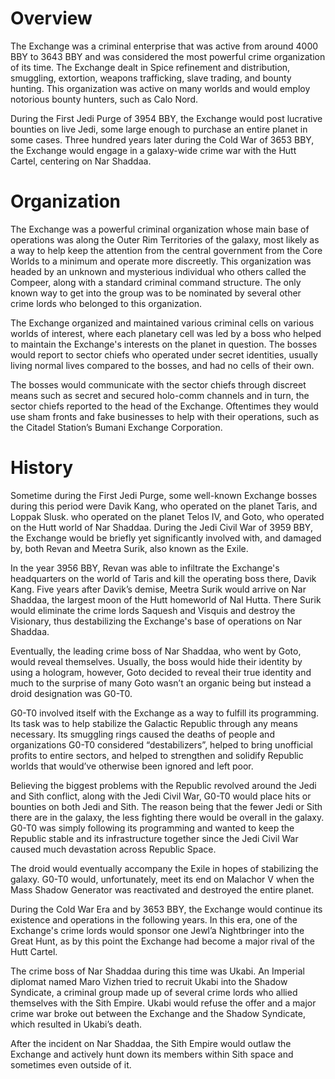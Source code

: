 # Overview

The Exchange was a criminal enterprise that was active from around 4000 BBY to 3643 BBY and was considered the most powerful crime organization of its time.
The Exchange dealt in Spice refinement and distribution, smuggling, extortion, weapons trafficking, slave trading, and bounty hunting.
This organization was active on many worlds and would employ notorious bounty hunters, such as Calo Nord.

During the First Jedi Purge of 3954 BBY, the Exchange would post lucrative bounties on live Jedi, some large enough to purchase an entire planet in some cases.
Three hundred years later during the Cold War of 3653 BBY, the Exchange would engage in a galaxy-wide crime war with the Hutt Cartel, centering on Nar Shaddaa.

# Organization

The Exchange was a powerful criminal organization whose main base of operations was along the Outer Rim Territories of the galaxy, most likely as a way to help keep the attention from the central government from the Core Worlds to a minimum and operate more discreetly.
This organization was headed by an unknown and mysterious individual who others called the Compeer, along with a standard criminal command structure.
The only known way to get into the group was to be nominated by several other crime lords who belonged to this organization.

The Exchange organized and maintained various criminal cells on various worlds of interest, where each planetary cell was led by a boss who helped to maintain the Exchange's interests on the planet in question.
The bosses would report to sector chiefs who operated under secret identities, usually living normal lives compared to the bosses, and had no cells of their own.

The bosses would communicate with the sector chiefs through discreet means such as secret and secured holo-comm channels and in turn, the sector chiefs reported to the head of the Exchange.
Oftentimes they would use sham fronts and fake businesses to help with their operations, such as the Citadel Station’s Bumani Exchange Corporation.

# History

Sometime during the First Jedi Purge, some well-known Exchange bosses during this period were Davik Kang, who operated on the planet Taris, and Loppak Slusk.
who operated on the planet Telos IV, and Goto, who operated on the Hutt world of Nar Shaddaa.
During the Jedi Civil War of 3959 BBY, the Exchange would be briefly yet significantly involved with, and damaged by, both Revan and Meetra Surik, also known as the Exile.

In the year 3956 BBY, Revan was able to infiltrate the Exchange's headquarters on the world of Taris and kill the operating boss there, Davik Kang.
Five years after Davik’s demise, Meetra Surik would arrive on Nar Shaddaa, the largest moon of the Hutt homeworld of Nal Hutta.
There Surik would eliminate the crime lords Saquesh and Visquis and destroy the Visionary, thus destabilizing the Exchange's base of operations on Nar Shaddaa.

Eventually, the leading crime boss of Nar Shaddaa, who went by Goto, would reveal themselves.
Usually, the boss would hide their identity by using a hologram, however, Goto decided to reveal their true identity and much to the surprise of many Goto wasn’t an organic being but instead a droid designation was G0-T0.

G0-T0 involved itself with the Exchange as a way to fulfill its programming.
Its task was to help stabilize the Galactic Republic through any means necessary.
Its smuggling rings caused the deaths of people and organizations G0-T0 considered “destabilizers”, helped to bring unofficial profits to entire sectors, and helped to strengthen and solidify Republic worlds that would’ve otherwise been ignored and left poor.

Believing the biggest problems with the Republic revolved around the Jedi and Sith conflict, along with the Jedi Civil War, G0-T0 would place hits or bounties on both Jedi and Sith.
The reason being that the fewer Jedi or Sith there are in the galaxy, the less fighting there would be overall in the galaxy.
G0-T0 was simply following its programming and wanted to keep the Republic stable and its infrastructure together since the Jedi Civil War caused much devastation across Republic Space.

The droid would eventually accompany the Exile in hopes of stabilizing the galaxy.
G0-T0 would, unfortunately, meet its end on Malachor V when the Mass Shadow Generator was reactivated and destroyed the entire planet.

During the Cold War Era and by 3653 BBY, the Exchange would continue its existence and operations in the following years.
In this era, one of the Exchange's crime lords would sponsor one Jewl’a Nightbringer into the Great Hunt, as by this point the Exchange had become a major rival of the Hutt Cartel.

The crime boss of Nar Shaddaa during this time was Ukabi.
An Imperial diplomat named Maro Vizhen tried to recruit Ukabi into the Shadow Syndicate, a criminal group made up of several crime lords who allied themselves with the Sith Empire.
Ukabi would refuse the offer and a major crime war broke out between the Exchange and the Shadow Syndicate, which resulted in Ukabi’s death.

After the incident on Nar Shaddaa, the Sith Empire would outlaw the Exchange and actively hunt down its members within Sith space and sometimes even outside of it.
